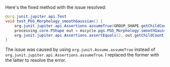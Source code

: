 Here's the fixed method with the issue resolved:

```java
@org.junit.jupiter.api.Test
void test_PGS_Morphology_smoothGaussian() {
    org.junit.jupiter.api.Assertions.assumeTrue(GROUP_SHAPE.getChildCount() == 2);
    processing.core.PShape out = micycle.pgs.PGS_Morphology.smoothGaussian(GROUP_SHAPE, 10);
    org.junit.jupiter.api.Assertions.assertEquals(2, out.getChildCount());
}
```

The issue was caused by using `org.junit.Assume.assumeTrue` instead of `org.junit.jupiter.api.Assertions.assumeTrue`. I replaced the former with the latter to resolve the error.
